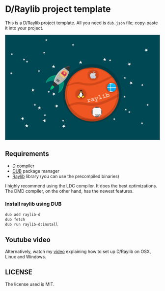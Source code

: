 # D/Raylib project template
This is a D/Raylib project template. All you need is `dub.json` file; copy-paste it into your project.

<img src="img/rocket-d.jpg">

## Requirements
* [D](https://dlang.org/download) compiler
* [DUB](https://dub.pm/) package manager
* [Raylib](https://github.com/raysan5/raylib/releases) library (you can use the precompiled binaries)

I highly recommend using the LDC compiler. It does the best optimizations. The DMD compiler, on the other hand, has the newest features.

### Install raylib using DUB
```
dub add raylib-d
dub fetch
dub run raylib-d:install
```

## Youtube video
Alternatively, watch my [video](https://www.youtube.com/watch?v=yIVHdaPTtcE) explaining how to set up D/Raylib on OSX, Linux and Windows.

## LICENSE
The license used is MIT.
